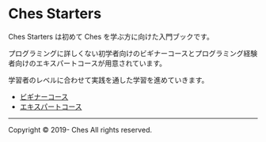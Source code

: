# Ches Starters

Ches Starters は初めて Ches を学ぶ方に向けた入門ブックです。

プログラミングに詳しくない初学者向けのビギナーコースとプログラミング経験者向けのエキスパートコースが用意されています。

学習者のレベルに合わせて実践を通した学習を進めていきます。

- [ビギナーコース](./beginners/index.md)
- [エキスパートコース](./experts/index.md)

---

Copyright © 2019- Ches All rights reserved.
